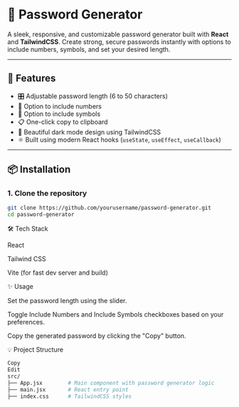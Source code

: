 # 🔐 Password Generator

A sleek, responsive, and customizable password generator built with **React** and **TailwindCSS**. Create strong, secure passwords instantly with options to include numbers, symbols, and set your desired length.

---

## 🚀 Features

- 🎛️ Adjustable password length (6 to 50 characters)
- 🔢 Option to include numbers
- 🔣 Option to include symbols
- 📋 One-click copy to clipboard
- 🌙 Beautiful dark mode design using TailwindCSS
- ⚛️ Built using modern React hooks (`useState`, `useEffect`, `useCallback`)

---

## 📦 Installation

### 1. Clone the repository

```bash
git clone https://github.com/yourusername/password-generator.git
cd password-generator

```

🛠️ Tech Stack

React

Tailwind CSS

Vite (for fast dev server and build)


✨ Usage

Set the password length using the slider.

Toggle Include Numbers and Include Symbols checkboxes based on your preferences.

Copy the generated password by clicking the "Copy" button.


💡 Project Structure
```bash
Copy
Edit
src/
├── App.jsx        # Main component with password generator logic
├── main.jsx       # React entry point
├── index.css      # TailwindCSS styles